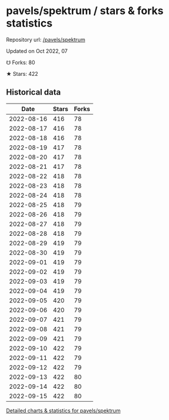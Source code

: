 # pavels/spektrum / stars & forks statistics

Repository url: [/pavels/spektrum](https://github.com/pavels/spektrum)

Updated on Oct 2022, 07

☋ Forks: 80

★ Stars: 422

## Historical data
| Date | Stars | Forks |
|------|-------|-------|
| 2022-08-16 | 416 | 78 | 
| 2022-08-17 | 416 | 78 | 
| 2022-08-18 | 416 | 78 | 
| 2022-08-19 | 417 | 78 | 
| 2022-08-20 | 417 | 78 | 
| 2022-08-21 | 417 | 78 | 
| 2022-08-22 | 418 | 78 | 
| 2022-08-23 | 418 | 78 | 
| 2022-08-24 | 418 | 78 | 
| 2022-08-25 | 418 | 79 | 
| 2022-08-26 | 418 | 79 | 
| 2022-08-27 | 418 | 79 | 
| 2022-08-28 | 418 | 79 | 
| 2022-08-29 | 419 | 79 | 
| 2022-08-30 | 419 | 79 | 
| 2022-09-01 | 419 | 79 | 
| 2022-09-02 | 419 | 79 | 
| 2022-09-03 | 419 | 79 | 
| 2022-09-04 | 419 | 79 | 
| 2022-09-05 | 420 | 79 | 
| 2022-09-06 | 420 | 79 | 
| 2022-09-07 | 421 | 79 | 
| 2022-09-08 | 421 | 79 | 
| 2022-09-09 | 421 | 79 | 
| 2022-09-10 | 422 | 79 | 
| 2022-09-11 | 422 | 79 | 
| 2022-09-12 | 422 | 79 | 
| 2022-09-13 | 422 | 80 | 
| 2022-09-14 | 422 | 80 | 
| 2022-09-15 | 422 | 80 | 


[Detailed charts & statistics for pavels/spektrum](https://reviewgithub.com/rep/pavels/spektrum)
